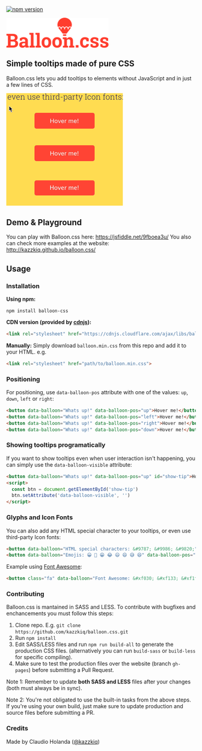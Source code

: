 [![npm version](https://badge.fury.io/js/balloon-css.svg)](https://www.npmjs.com/package/balloon-css)

<img src="logo.png" width="272" style="margin:0 auto" align="center" />

## Simple tooltips made of pure CSS
Balloon.css lets you add tooltips to elements without JavaScript and in just a few lines of CSS.

<img src="sample.gif" width="310" />

## Demo & Playground

You can play with Balloon.css here: https://jsfiddle.net/9fboea3u/
You also can check more examples at the website: http://kazzkiq.github.io/balloon.css/

## Usage

### Installation

**Using npm:**
```
npm install balloon-css
```

**CDN version (provided by [cdnjs](https://github.com/cdnjs/cdnjs)):**
```html
<link rel="stylesheet" href="https://cdnjs.cloudflare.com/ajax/libs/balloon-css/0.2.4/balloon.min.css">
```

**Manually:**
Simply download `balloon.min.css` from this repo and add it to your HTML. e.g.

```html
<link rel="stylesheet" href="path/to/balloon.min.css">
```

### Positioning
For positioning, use `data-balloon-pos` attribute with one of the values: `up`, `down`, `left` or `right`:

```html
<button data-balloon="Whats up!" data-balloon-pos="up">Hover me!</button>
<button data-balloon="Whats up!" data-balloon-pos="left">Hover me!</button>
<button data-balloon="Whats up!" data-balloon-pos="right">Hover me!</button>
<button data-balloon="Whats up!" data-balloon-pos="down">Hover me!</button>
```

### Showing tooltips programatically
If you want to show tooltips even when user interaction isn't happening, you can simply use the `data-balloon-visible` attribute:

```html
<button data-balloon="Whats up!" data-balloon-pos="up" id="show-tip">Hover me!</button>
<script>
  const btn = document.getElementById('show-tip')
  btn.setAttribute('data-balloon-visible', '')
</script>
```

### Glyphs and Icon Fonts
You can also add any HTML special character to your tooltips, or even use third-party Icon fonts:

```html
<button data-balloon="HTML special characters: &#9787; &#9986; &#9820;" data-balloon-pos="up">Hover me!</button>
<button data-balloon="Emojis: 😀 😬 😁 😂 😃 😄 😅 😆" data-balloon-pos="up">Hover me!</button>
```

Example using [Font Awesome](https://fortawesome.github.io/Font-Awesome/):

```html
<button class="fa" data-balloon="Font Awesome: &#xf030; &#xf133; &#xf1fc; &#xf03e; &#xf1f8;" data-balloon-pos="up">Hover me!</button>
```

### Contributing
Balloon.css is mantained in SASS and LESS. To contribute with bugfixes and enchancements you must follow this steps:

1. Clone repo. E.g. `git clone https://github.com/kazzkiq/balloon.css.git`
2. Run `npm install`
3. Edit SASS/LESS files and run `npm run build-all` to generate the production CSS files. (alternatively you can run `build-sass` or `build-less` for specific compiling).
4. Make sure to test the production files over the website (branch `gh-pages`) before submitting a Pull Request.

Note 1: Remember to update **both SASS and LESS** files after your changes (both must always be in sync).

Note 2: You're not obligated to use the built-in tasks from the above steps. If you're using your own build, just make sure to update production and source files before submitting a PR.


### Credits

Made by Claudio Holanda ([@kazzkiq](https://twitter.com/kazzkiq))
